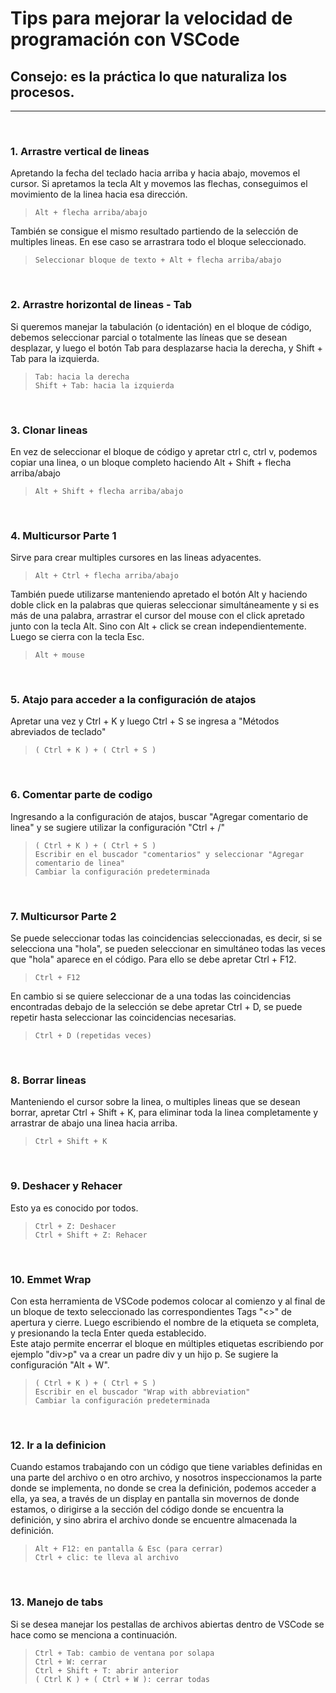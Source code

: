 <h1>Tips para mejorar la velocidad de programación con VSCode</h1>

<h2>Consejo: es la práctica lo que naturaliza los procesos.</h2>

-------------
<br />

<!-- 1 -->
<h3>1. Arrastre vertical de lineas</h3>

Apretando la fecha del teclado hacia arriba y hacia abajo, movemos el cursor.
Si apretamos la tecla Alt y movemos las flechas, conseguimos el movimiento de la linea hacia esa dirección.

> `Alt + flecha arriba/abajo`

También se consigue el mismo resultado partiendo de la selección de multiples lineas. En ese caso se arrastrara todo el bloque seleccionado.
> `Seleccionar bloque de texto + Alt + flecha arriba/abajo`
<br />

<!-- 2 -->
<h3>2. Arrastre horizontal de lineas - Tab</h3>

Si queremos manejar la tabulación (o identación) en el bloque de código, debemos seleccionar parcial o totalmente las líneas que se desean desplazar, y luego el botón Tab para desplazarse hacia la derecha, y Shift + Tab para la izquierda.
> `Tab: hacia la derecha`<br />
> `Shift + Tab: hacia la izquierda`
<br />

<!-- 3 -->
<h3>3. Clonar lineas</h3>

En vez de seleccionar el bloque de código y apretar ctrl c, ctrl v, podemos copiar una linea, o un bloque completo haciendo Alt + Shift + flecha arriba/abajo
> `Alt + Shift + flecha arriba/abajo`
<br />

<!-- 4 -->
<h3>4. Multicursor Parte 1</h3>

Sirve para crear multiples cursores en las lineas adyacentes.
> `Alt + Ctrl + flecha arriba/abajo`

También puede utilizarse manteniendo apretado el botón Alt y haciendo doble click en la palabras que quieras seleccionar simultáneamente y si es más de una palabra, arrastrar el cursor del mouse con el click apretado junto con la tecla Alt. Sino con Alt + click se crean independientemente. Luego se cierra con la tecla Esc.
> `Alt + mouse`
<br />

<!-- 5 -->
<h3>5. Atajo para acceder a la configuración de atajos</h3>

Apretar una vez y Ctrl + K y luego Ctrl + S se ingresa a "Métodos abreviados de teclado"
> `( Ctrl + K ) + ( Ctrl + S )`
<br />

<!-- 6 -->
<h3>6. Comentar parte de codigo</h3>

Ingresando a la configuración de atajos, buscar "Agregar comentario de linea" y se sugiere utilizar la configuración "Ctrl + /"
> `( Ctrl + K ) + ( Ctrl + S )`<br />
> `Escribir en el buscador "comentarios" y seleccionar "Agregar comentario de linea"`<br />
> `Cambiar la configuración predeterminada`
<br />

<!-- 7 -->
<h3>7. Multicursor Parte 2</h3>

Se puede seleccionar todas las coincidencias seleccionadas, es decir, si se selecciona una "hola", se pueden seleccionar en simultáneo todas las veces que "hola" aparece en el código. Para ello se debe apretar Ctrl + F12.
> `Ctrl + F12`

En cambio si se quiere seleccionar de a una todas las coincidencias encontradas debajo de la selección se debe apretar Ctrl + D, se puede repetir hasta seleccionar las coincidencias necesarias.
> `Ctrl + D (repetidas veces)`
<br />

<!-- 8 -->
<h3>8. Borrar lineas</h3>

Manteniendo el cursor sobre la linea, o multiples lineas que se desean borrar, apretar Ctrl + Shift + K, para eliminar toda la linea completamente y arrastrar de abajo una linea hacia arriba.
> `Ctrl + Shift + K`
<br />

<!-- 9 -->
<h3>9. Deshacer y Rehacer</h3>

Esto ya es conocido por todos.
> `Ctrl + Z: Deshacer`<br />
> `Ctrl + Shift + Z: Rehacer`
<br />

<!-- 10 -->
<!-- Eliminado creacion rápida de archivos -->
<h3>10. Emmet Wrap</h3>

Con esta herramienta de VSCode podemos colocar al comienzo y al final de un bloque de texto seleccionado las correspondientes Tags "<>" de apertura y cierre. Luego escribiendo el nombre de la etiqueta se completa, y presionando la tecla Enter queda establecido.<br /> Este atajo permite encerrar el bloque en múltiples etiquetas escribiendo por ejemplo "div>p" va a crear un padre div y un hijo p. Se sugiere la configuración "Alt + W".

> `( Ctrl + K ) + ( Ctrl + S )`<br />
> `Escribir en el buscador "Wrap with abbreviation"`<br />
> `Cambiar la configuración predeterminada`
<br />

<h3>12. Ir a la definicion</h3>

Cuando estamos trabajando con un código que tiene variables definidas en una parte del archivo o en otro archivo, y nosotros inspeccionamos la parte donde se implementa, no donde se crea la definición, podemos acceder a ella, ya sea, a través de un display en pantalla sin movernos de donde estamos, o dirigirse a la sección del código donde se encuentra la definición, y sino abrira el archivo donde se encuentre almacenada la definición.
> `Alt + F12: en pantalla & Esc (para cerrar)`<br />
> `Ctrl + clic: te lleva al archivo`
<br />

<!-- 13 -->
<h3>13. Manejo de tabs</h3>

Si se desea manejar los pestallas de archivos abiertas dentro de VSCode se hace como se menciona a continuación.
> `Ctrl + Tab: cambio de ventana por solapa`<br />
> `Ctrl + W: cerrar`<br />
> `Ctrl + Shift + T: abrir anterior`<br />
> `( Ctrl K ) + ( Ctrl + W ): cerrar todas`











<!-- (ejercicio 23 multiple cursor) -->

















